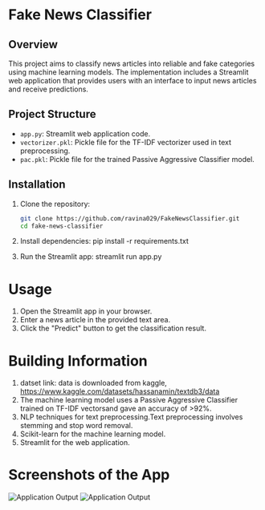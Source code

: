 
# Fake News Classifier

## Overview
This project aims to classify news articles into reliable and fake categories using machine learning models. The implementation includes a Streamlit web application that provides users with an interface to input news articles and receive predictions.

## Project Structure
- `app.py`: Streamlit web application code.
- `vectorizer.pkl`: Pickle file for the TF-IDF vectorizer used in text preprocessing.
- `pac.pkl`: Pickle file for the trained Passive Aggressive Classifier model.

## Installation
1. Clone the repository:
   ```bash
   git clone https://github.com/ravina029/FakeNewsClassifier.git
   cd fake-news-classifier


2. Install dependencies:
pip install -r requirements.txt

3. Run the Streamlit app:
streamlit run app.py


# Usage
1. Open the Streamlit app in your browser.
2. Enter a news article in the provided text area.
3. Click the "Predict" button to get the classification result.


# Building Information
1. datset link: data is downloaded from kaggle, https://www.kaggle.com/datasets/hassanamin/textdb3/data
2. The machine learning model uses a Passive Aggressive Classifier trained on TF-IDF vectorsand gave an accuracy of >92%. 
3. NLP techniques for text preprocessing.Text preprocessing involves stemming and stop word removal.
4. Scikit-learn for the machine learning model.
5. Streamlit for the web application.


# Screenshots of the App
![Application Output](Fake_predict.png)
![Application Output](reliable_predict.png)
